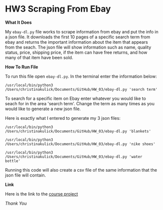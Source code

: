 <h1>HW3 Scraping From Ebay</h1>

**What It Does**

My `ebay-dl.py` file works to scrape information from ebay and put the info in a json file. It downloads the first 10 pages of a specific search term from ebay and returns the important information about the item that appears from the seach. The json file will show information such as name, quality status, price, shipping price, if the item can have free returns, and how many of that item have been sold.

**How To Run File**

To run this file open `ebay-dl.py`. In the terminal enter the information below:

```
/usr/local/bin/python3 /Users/christinakulick/Documents/GitHub/HW_03/ebay-dl.py 'search term'
```

To search for a specific item on Ebay enter whatever you would like to seach for in the area 'search term'. Change the term as many times as you would like to generate a new json file.

Here is exactly what I entered to generate my 3 json files:

```
/usr/local/bin/python3 /Users/christinakulick/Documents/GitHub/HW_03/ebay-dl.py 'blankets'
```

```
/usr/local/bin/python3 /Users/christinakulick/Documents/GitHub/HW_03/ebay-dl.py 'nike shoes'
```

```
/usr/local/bin/python3 /Users/christinakulick/Documents/GitHub/HW_03/ebay-dl.py 'water bottle'
```

Running this code will also create a csv file of the same information that the json file will contain.

**Link**

Here is the link to the [course project](https://github.com/mikeizbicki/cmc-csci040/tree/2021fall/hw_03)

_Thank You_

